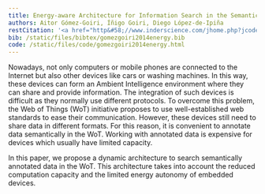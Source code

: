 ```yaml
---
title: Energy-aware Architecture for Information Search in the Semantic Web of Things
authors: Aitor Gómez-Goiri, Íñigo Goiri, Diego López-de-Ipiña
restCitation: '<a href="http&#58;//www.inderscience.com/jhome.php?jcode=ijwgs">International Journal of Web and Grid Services</a>, <a href="http://www.inderscience.com/info/inarticle.php?artid=60252">Vol.10, No.2/3, pp.192–217</a>, 2014. <br /> ISSN: 1741-1106. DOI: <a href="http://dx.doi.org/10.1504/IJWGS.2014.060252">10.1504/IJWGS.2014.060252</a>.'
bib: /static/files/bibtex/gomezgoiri2014energy.bib
code: /static/files/code/gomezgoiri2014energy.html
---
```


Nowadays, not only computers or mobile phones are connected to the Internet but also other devices like cars or washing machines.
In this way, these devices can form an Ambient Intelligence environment where they can share and provide information.
The integration of such devices is difficult as they normally use different protocols.
To overcome this problem, the Web of Things (WoT) initiative proposes to use well-established web standards to ease their communication.
However, these devices still need to share data in different formats.
For this reason, it is convenient to annotate data semantically in the WoT.
Working with annotated data is expensive for devices which usually have limited capacity.

In this paper, we propose a dynamic architecture to search semantically annotated data in the WoT.
This architecture takes into account the reduced computation capacity and the limited energy autonomy of embedded devices.
